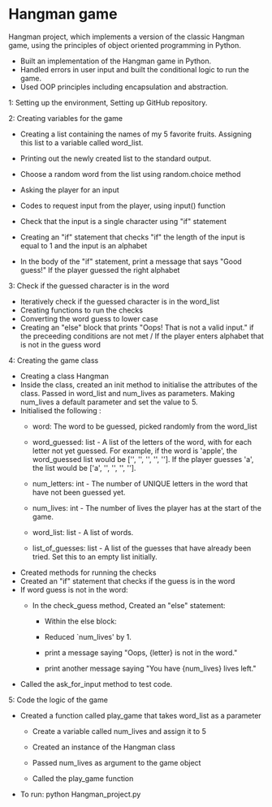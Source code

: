 # Hangman game
Hangman project, which implements a version of the classic Hangman game, using the principles of object oriented programming in Python.
* Built an implementation of the Hangman game in Python.
* Handled errors in user input and built the conditional logic to run the game. 
* Used OOP principles including encapsulation and abstraction.




 1: Setting up the environment, Setting  up  GitHub repository.


 2: Creating variables for the game

  * Creating a list containing the names of my 5 favorite fruits. Assigning this list to a variable called word_list.
  * Printing out the newly created list to the standard output.

  * Choose a random word from the list using random.choice method
  * Asking the player for an input 
  * Codes to request input from the player, using input() function

  * Check that the input is a single character using "if" statement
  * Creating an "if" statement that checks "if" the length of the input is equal to 1 and the input is an alphabet
  * In the body of the "if" statement, print a message that says "Good guess!" If the player guessed the right alphabet
  

3: Check if the guessed character is in the word

  * Iteratively check if the guessed character is in the word_list
  * Creating functions to run the checks
  * Converting the word guess to lower case
  * Creating an "else" block that prints "Oops! That is not a valid input." if the preceeding conditions are not met /  If the player enters alphabet that is not in the guess word
  
  

4: Creating the game class
  
  * Creating a class Hangman
  * Inside the class, created an init method to initialise the attributes of the class. Passed in word_list and num_lives as parameters. Making num_lives a default parameter and set the value to 5.
  * Initialised the following : 
     * word: The word to be guessed, picked randomly from the word_list

     * word_guessed: list - A list of the letters of the word, with for each letter not yet guessed. For example, if the word is 'apple', the word_guessed list would be ['', '', '', '', '']. 
      If the player guesses    'a', the list would be ['a', '', '', '', ''].

     * num_letters: int - The number of UNIQUE letters in the word that have not been guessed yet.

     * num_lives: int - The number of lives the player has at the start of the game.

     * word_list: list - A list of words.

     * list_of_guesses: list - A list of the guesses that have already been tried. Set this to an empty list initially.
  * Created methods for running the checks
  * Created an "if" statement that checks if the guess is in the word
  * If word guess is not in the word:
    * In the check_guess method, Created an "else" statement:

      * Within the else block:

      * Reduced `num_lives' by 1.

      * print a message saying "Oops, {letter} is not in the word."

      * print another message saying "You have {num_lives} lives left."
  * Called the ask_for_input method to test code.

5: Code the logic of the game
  * Created a function called play_game that takes word_list as a parameter
    * Create a variable called num_lives and assign it to 5

    *  Created an instance of the Hangman class

    * Passed  num_lives as argument to the game object
    * Called the play_game function
 * To run: python Hangman_project.py 

